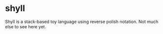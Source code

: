 # shyll
Shyll is a stack-based toy language using reverse polish notation. Not much else to see here yet.
